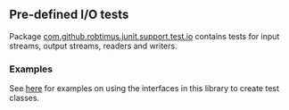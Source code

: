 <head>
  <title>Pre-defined I/O tests</title>
</head>

## Pre-defined I/O tests

Package [com.github.robtimus.junit.support.test.io](../apidocs/com/github/robtimus/junit/support/test/io/package-summary.html) contains tests for input streams, output streams, readers and writers.


### Examples

See [here](https://github.com/robtimus/junit-support/tree/master/src/test/java/com/github/robtimus/junit/support/examples/io) for examples on using the interfaces in this library to create test classes.
